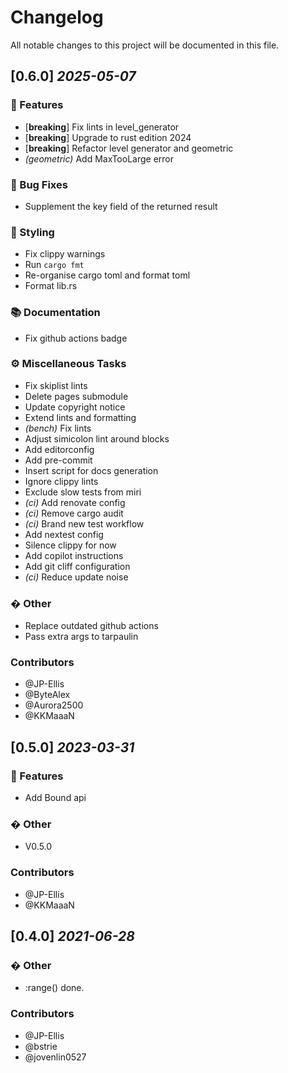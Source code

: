 # Changelog

All notable changes to this project will be documented in this file.

<!-- markdownlint-disable no-duplicate-heading -->
<!-- markdownlint-disable emph-style -->
<!-- markdownlint-disable strong-style -->

## [0.6.0] _2025-05-07_

### 🚀 Features

-   [**breaking**] Fix lints in level_generator
-   [**breaking**] Upgrade to rust edition 2024
-   [**breaking**] Refactor level generator and geometric
-   _(geometric)_ Add MaxTooLarge error

### 🐛 Bug Fixes

-   Supplement the key field of the returned result

### 🎨 Styling

-   Fix clippy warnings
-   Run `cargo fmt`
-   Re-organise cargo toml and format toml
-   Format lib.rs

### 📚 Documentation

-   Fix github actions badge

### ⚙️ Miscellaneous Tasks

-   Fix skiplist lints
-   Delete pages submodule
-   Update copyright notice
-   Extend lints and formatting
-   _(bench)_ Fix lints
-   Adjust simicolon lint around blocks
-   Add editorconfig
-   Add pre-commit
-   Insert script for docs generation
-   Ignore clippy lints
-   Exclude slow tests from miri
-   _(ci)_ Add renovate config
-   _(ci)_ Remove cargo audit
-   _(ci)_ Brand new test workflow
-   Add nextest config
-   Silence clippy for now
-   Add copilot instructions
-   Add git cliff configuration
-   _(ci)_ Reduce update noise

### � Other

-   Replace outdated github actions
-   Pass extra args to tarpaulin

### Contributors

-   @JP-Ellis
-   @ByteAlex
-   @Aurora2500
-   @KKMaaaN

## [0.5.0] _2023-03-31_

### 🚀 Features

-   Add Bound api

### � Other

-   V0.5.0

### Contributors

-   @JP-Ellis
-   @KKMaaaN

## [0.4.0] _2021-06-28_

### � Other

-   :range() done.

### Contributors

-   @JP-Ellis
-   @bstrie
-   @jovenlin0527

<!-- generated by git-cliff on 2025-05-07-->
